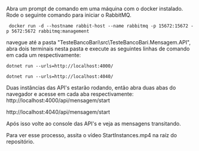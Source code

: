 Abra um prompt de comando em uma máquina com o docker instalado.
Rode o seguinte comando para iniciar o RabbitMQ.
```
 docker run -d --hostname rabbit-host --name rabbitmq -p 15672:15672 -p 5672:5672 rabbitmq:management
```

navegue até a pasta "TesteBancoBari\src\TesteBancoBari.Mensagem.API", abra dois terminais nesta pasta e execute as seguintes linhas de comando em cada um respectivamente:

```
dotnet run --urls=http://localhost:4000/
```

```
dotnet run --urls=http://localhost:4040/
```

Duas instâncias das API's estarão rodando, então abra duas abas do navegador e acesse em cada aba respectivamente:
http://localhost:4000/api/mensagem/start

http://localhost:4040/api/mensagem/start

Após isso volte ao console das API's e veja as mensagens transitando.

Para ver esse processo, assita o vídeo StartInstances.mp4 na raíz do repositório.
